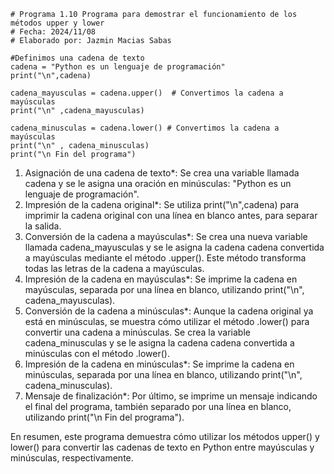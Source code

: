 ```
# Programa 1.10 Programa para demostrar el funcionamiento de los métodos upper y lower 
# Fecha: 2024/11/08
# Elaborado por: Jazmin Macias Sabas

#Definimos una cadena de texto 
cadena = "Python es un lenguaje de programación"
print("\n",cadena)

cadena_mayusculas = cadena.upper()  # Convertimos la cadena a mayúsculas
print("\n" ,cadena_mayusculas)

cadena_minusculas = cadena.lower() # Convertimos la cadena a mayúsculas
print("\n" , cadena_minusculas)
print("\n Fin del programa")
```
1. Asignación de una cadena de texto*: Se crea una variable llamada cadena y se le asigna una oración en minúsculas: "Python es un lenguaje de programación".
2. Impresión de la cadena original*: Se utiliza print("\n",cadena) para imprimir la cadena original con una línea en blanco antes, para separar la salida.
3. Conversión de la cadena a mayúsculas*: Se crea una nueva variable llamada cadena_mayusculas y se le asigna la cadena cadena convertida a mayúsculas mediante el método .upper(). Este método transforma todas las letras de la cadena a mayúsculas.
4. Impresión de la cadena en mayúsculas*: Se imprime la cadena en mayúsculas, separada por una línea en blanco, utilizando print("\n", cadena_mayusculas).
5. Conversión de la cadena a minúsculas*: Aunque la cadena original ya está en minúsculas, se muestra cómo utilizar el método .lower() para convertir una cadena a minúsculas. Se crea la variable cadena_minusculas y se le asigna la cadena cadena convertida a minúsculas con el método .lower().
6. Impresión de la cadena en minúsculas*: Se imprime la cadena en minúsculas, separada por una línea en blanco, utilizando print("\n", cadena_minusculas).
7. Mensaje de finalización*: Por último, se imprime un mensaje indicando el final del programa, también separado por una línea en blanco, utilizando print("\n Fin del programa").

En resumen, este programa demuestra cómo utilizar los métodos upper() y lower() para convertir las cadenas de texto en Python entre mayúsculas y minúsculas, respectivamente.
